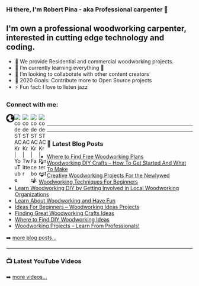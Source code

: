 <!--
**woodworking-rob/woodworking-rob** is a ✨ _special_ ✨ repository because its `README.md` (this file) appears on your GitHub profile.

Here are some ideas to get you started:

- 🔭 We provide Residential and commercial woodworking projects.
- 🌱 I’m currently learning everything.
- 👯 I’m looking to collaborate with other content creators.
- 🤔 I’m looking for help with ...
- 💬 Ask me about ...
- 📫 How to reach me: ...
- 😄 Pronouns: ...
- ⚡ Fun fact: ...
-->



### Hi there, I'm Robert Pina - aka Professional carpenter 👋
## I'm own a professional woodworking carpenter, interested in cutting edge technology and coding.

- 🔭 We provide Residential and commercial woodworking projects.
- 🌱 I’m currently learning everything 🤣
- 👯 I’m looking to collaborate with other content creators
- 💬 2020 Goals: Contribute more to Open Source projects
- ⚡ Fun fact: I love to listen jazz


### Connect with me:

[<img align="left" alt="codeSTACKr.com" width="22px" src="https://raw.githubusercontent.com/iconic/open-iconic/master/svg/globe.svg" />][website]
[<img align="left" alt="codeSTACKr | YouTube" width="22px" src="https://cdn.jsdelivr.net/npm/simple-icons@v3/icons/youtube.svg" />][youtube]
[<img align="left" alt="codeSTACKr | Twitter" width="22px" src="https://cdn.jsdelivr.net/npm/simple-icons@v3/icons/twitter.svg" />][twitter]
[<img align="left" alt="codeSTACKr | Facebook" width="22px" src="https://cdn.jsdelivr.net/npm/simple-icons@v3/icons/facebook.svg" />][facebook]
[<img align="left" alt="codeSTACKr | Pinterest" width="22px" src="https://cdn.jsdelivr.net/npm/simple-icons@v3/icons/pinterest.svg" />][pinterest]

<br />

---

---

### 📕 Latest Blog Posts

<!-- BLOG-POST-LIST:START -->
- [Where to Find Free Woodworking Plans](https://www.woodworkcenter.com/where-to-find-free-woodworking-plans/)
- [Woodworking DIY Crafts – How To Get Started And What To Make](https://www.woodworkcenter.com/woodworking-diy-crafts-how-to-get-started-and-what-to-make/)
- [Creative Woodworking Projects For the Newlywed](https://www.woodworkcenter.com/creative-woodworking-projects-for-the-newlywed/)
- [Woodworking Techniques For Beginners](https://www.woodworkcenter.com/woodworking-techniques-for-beginners/)
- [Learn Woodworking DIY by Getting Involved in Local Woodworking Organizations](https://www.woodworkcenter.com/learn-woodworking-diy-by-getting-involved-in-local-woodworking-organizations/)
- [Learn About Woodworking and Have Fun](https://www.woodworkcenter.com/learn-about-woodworking-and-have-fun/)
- [Ideas For Beginners – Woodworking Ideas Projects](https://www.woodworkcenter.com/ideas-for-beginners-woodworking-ideas-projects/)
- [Finding Great Woodworking Crafts Ideas](https://www.woodworkcenter.com/finding-great-woodworking-crafts-ideas/)
- [Where to Find DIY Woodworking Ideas](https://www.woodworkcenter.com/where-to-find-diy-woodworking-ideas/)
- [Woodworking Projects – Learn From Professionals!](https://www.woodworkcenter.com/woodworking-projects-learn-from-professionals/)
<!-- BLOG-POST-LIST:END -->

➡️ [more blog posts...](https://www.woodworkcenter.com)

---

### 📺 Latest YouTube Videos
➡️ [more videos...](https://www.youtube.com/channel/UC_ZbjWiZQVpodGs4IdTFr4Q)


[website]: https://www.woodworkcenter.com
[twitter]: https://twitter.com/Woodworking_Rob
[youtube]: https://www.youtube.com/channel/UC_ZbjWiZQVpodGs4IdTFr4Q
[facebook]: https://www.facebook.com/Woodworking-100258031964332
[pinterest]: https://www.pinterest.com/Woodworking_Rob

